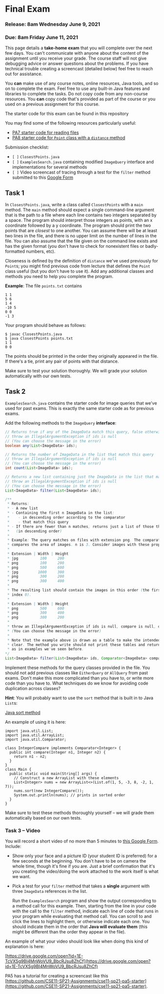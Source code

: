 # Final Exam

### Release: 8am Wednesday June 9, 2021

### Due: 8am Friday June 11, 2021

This page details a **take-home exam** that you will complete over the next few days. You can't communicate with anyone about the content of the assignment until you receive your grade. The course staff will not give debugging advice or answer questions about the problems. If you have technical trouble creating a screencast (detailed below) feel free to reach out for assistance.

You **can** make use of any course notes, online resources, Java tools, and so on to complete the exam. Feel free to use any built-in Java features and libraries to complete the tasks. Do not copy code from any non-course resources. You **can** copy code that's provided as part of the course or you used on a previous assignment for this course.

The starter code for this exam can be found in this repository

You may find some of the following resources particularly useful:

- [PA7 starter code for reading files](https://github.com/CSE11-SP21-Assignments/cse11-sp21-pa7-starter)
- [PA8 starter code for ```Point``` class with a ```distance``` method](https://github.com/CSE11-SP21-Assignments/cse11-sp21-pa8-starter)

Submission checklist:

- `[ ]` `ClosestPoints.java`
- `[ ]` `ExamplesSearch.java` containing modified `ImageQuery` interface and implementations for several methods
- `[ ]` Video screencast of tracing through a test for the `filter` method submitted to this [Google Form](https://docs.google.com/forms/d/e/1FAIpQLScJDNNz-yI25HjdMMPFQ5bfcBsATSsHyU4OXms7wnj93AbPOg/viewform)

## Task 1

In `ClosestPoints.java`, write a class called `ClosestPoints` with a `main` method. The `main` method should expect a single command-line  argument that is the path to a file where each line contains two integers separated by a space. The program should interpret those integers as points, with an x coordinate followed by a y coordinate. The program should print the two points that are _closest_ to one another. You can assume there will be at least two lines in the file, and there is no upper limit on the number of lines in the file. You can also assume that the file given on the command line exists and has the given format (you don't have to check for nonexistent files or badly-formatted numbers, etc).

Closeness is defined by the definition of `distance` we've used previously for `Point`s; you might find previous code from lecture that defines the `Point` class useful (but you don't have to use it). Add any additional classes and methods you need to help you complete the program.

**Example**: The file `points.txt` contains

```
1 1
5 6
1 4
-10 5
0 0
-1 3
```

Your program should behave as follows:

```
$ javac ClosestPoints.java
$ java ClosestPoints points.txt
1 1
0 0
```

The points should be printed in the order they originally appeared in the file. If there's a tie, print any pair of points with that distance.

Make sure to test your solution thoroughly. We will grade your solution automatically with our own tests.

## Task 2

```ExamplesSearch.java``` contains the starter code for image queries that we've used for past exams. This is exactly the same starter code as for previous exams.

Add the following methods to the `ImageQuery` **interface**:

```java
// Returns true if any of the ImageData match this query, false otherwise
// throw an IllegalArgumentException if ids is null
// (You can choose the message in the error)
boolean any(List<ImageData> ids);

// Returns the number of ImageData in the list that match this query
// throw an IllegalArgumentException if ids is null
// (You can choose the message in the error)
int count(List<ImageData> ids);

// Returns a new list containing just the ImageData in the list that match this query
// throw an IllegalArgumentException if ids is null
// (You can choose the message in the error)
List<ImageData> filter(List<ImageData> ids);

/**
 * Returns:
 * - A new list
 * - Containing the first n ImageData in the list:
 *    - in descending order according to the comparator
 *    - that match this query
 * - If there are fewer than n matches, returns just a list of those that match
 *   (in descending order)
 * 
 * Example: The query matches on files with extension png. The comparator
 * compares the area of images. n is 3. Consider images with these properties:
 * 
 * Extension | Width | Height
 * jpg          100     200
 * png          100     200
 * png          500     600
 * jpg         1000     300
 * png          300     200
 * png          300     400
 * 
 * The resulting list should contain the images in this order (the first row is
 * index 0).
 * 
 * Extension | Width | Height
 * png          500     600
 * png          300     400
 * png          300     200
 * 
 * throw an IllegalArgumentException if ids is null, compare is null, or n is less than 0
 * (You can choose the message in the error)
 * 
 * Note that the example above is drawn as a table to make the intended values
 * clear. The method you write should not print these tables and return a list
 * as in examples we've seen before.
*/
List<ImageData> filter(List<ImageData> ids, Comparator<ImageData> compare, int n);
```

Implement these methods for the query classes provided in the file. You should not add previous classes like ```EitherQuery``` or ```AllQuery``` from past exams. Don't make this more complicated than you have to, or write more code than you have to. What techniques do we know for avoiding code duplication across classes?

**Hint**: You will probably want to use the `sort` method that is built in to Java `List`s:

[Java sort method](https://docs.oracle.com/en/java/javase/13/docs/api/java.base/java/util/List.html#sort(java.util.Comparator))

An example of using it is here:

```
import java.util.List;
import java.util.ArrayList;
import java.util.Comparator;

class IntegerCompare implements Comparator<Integer> {
  public int compare(Integer n1, Integer n2) {
    return n1 - n2;
  }
}
class Main {
  public static void main(String[] args) {
    // Construct a new ArrayList with these elements
    List<Integer> nums = new ArrayList<>(List.of(1, 5, -3, 8, -2, 1, 7));
    nums.sort(new IntegerCompare());
    System.out.println(nums); // prints in sorted order
  }
}
```

Make sure to test these methods thoroughly yourself – we will grade them automatically based on our own tests.

### Task 3 – Video

You will record a short video of no more than 5 minutes to [this Google Form](https://docs.google.com/forms/d/e/1FAIpQLScJDNNz-yI25HjdMMPFQ5bfcBsATSsHyU4OXms7wnj93AbPOg/viewform). Include:

- Show only your face and a picture ID (your student ID is preferred) for a few seconds at the beginning. You don't have to be on camera the whole time, though it's fine if you are. Just a brief confirmation that it's you creating the video/doing the work attached to the work itself is what we want.
- Pick a test for your `filter` method that takes a **single** argument with three `ImageData` references in the list.

  Run the `ExamplesSearch` program and show the output corresponding to a method call for this example. Then, starting from the line in your code with the call to the `filter` method, indicate each line of code that runs in your program while evaluating that method call. You can scroll to and click the lines to highlight them, or otherwise indicate each one. You should indicate them in the order that **Java will evaluate them** (this might be different than the order they appear in the file).

An example of what your video should look like when doing this kind of
explanation is here:

[https://drive.google.com/open?id=1E-TcVXSg9BI4MnWoVU9_BbcRJsu8ZhCf](https://drive.google.com/open?id=1E-TcVXSg9BI4MnWoVU9_BbcRJsu8ZhCf)

PA5 has a tutorial for creating a screencast like this [https://github.com/CSE11-SP21-Assignments/cse11-sp21-pa5-starter](https://github.com/CSE11-SP21-Assignments/cse11-sp21-pa5-starter).

